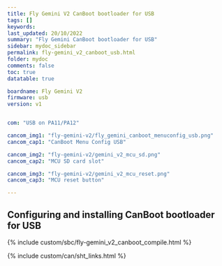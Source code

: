 ```yaml
---
title: Fly Gemini V2 CanBoot bootloader for USB
tags: []
keywords: 
last_updated: 20/10/2022
summary: "Fly Gemini CanBoot bootloader for USB"
sidebar: mydoc_sidebar
permalink: fly-gemini_v2_canboot_usb.html
folder: mydoc
comments: false
toc: true
datatable: true

boardname: Fly Gemini V2
firmware: usb
version: v1


com: "USB on PA11/PA12"

cancom_img1: "fly-gemini-v2/fly_gemini_canboot_menuconfig_usb.png"
cancom_cap1: "CanBoot Menu Config USB"

cancom_img2: "fly-gemini-v2/gemini_v2_mcu_sd.png"
cancom_cap2: "MCU SD card slot"

cancom_img3: "fly-gemini-v2/gemini_v2_mcu_reset.png"
cancom_cap3: "MCU reset button"

---
```


## Configuring and installing CanBoot bootloader for USB

{% include custom/sbc/fly-gemini_v2_canboot_compile.html %}

{% include custom/can/sht_links.html %}

